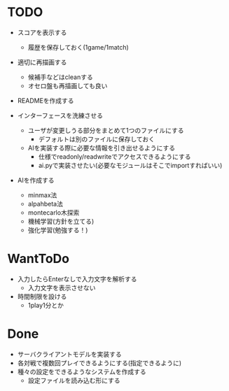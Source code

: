 # TODO
- スコアを表示する
    - 履歴を保存しておく(1game/1match)
- 適切に再描画する
    - 候補手などはcleanする
    - オセロ盤も再描画しても良い
- READMEを作成する
- インターフェースを洗練させる
    - ユーザが変更しうる部分をまとめて1つのファイルにする
        - デフォルトは別のファイルに保存しておく
    - AIを実装する際に必要な情報を引き出せるようにする
        - 仕様でreadonly/readwriteでアクセスできるようにする
        - ai.pyで実装させたい(必要なモジュールはそこでimportすればいい)
    

- AIを作成する
    - minmax法
    - alpahbeta法
    - montecarlo木探索
    - 機械学習(方針を立てる)
    - 強化学習(勉強する！)

# WantToDo
- 入力したらEnterなしで入力文字を解析する
    - 入力文字を表示させない
- 時間制限を設ける
    - 1play1分とか


# Done 
- サーバクライアントモデルを実装する
- 各対戦で複数回プレイできるようにする(指定できるように)
- 種々の設定をできるようなシステムを作成する
    - 設定ファイルを読み込む形にする